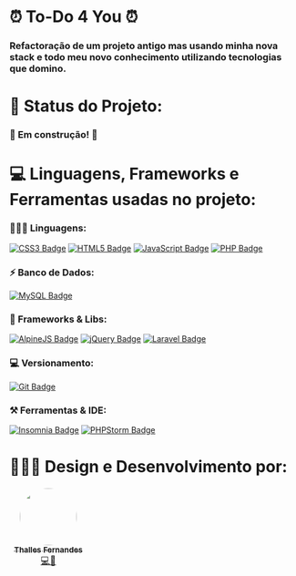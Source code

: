 # ⏰ To-Do 4 You ⏰

### Refactoração de um projeto antigo mas usando minha nova stack e todo meu novo conhecimento utilizando tecnologias que domino.

# 🚧 Status do Projeto:
### 🚧 Em construção! 🚧

# 💻 Linguagens, Frameworks e Ferramentas usadas no projeto:
### 👨🏻‍💻 Linguagens:
[![CSS3 Badge](https://img.shields.io/badge/CSS3-1572B6?style=for-the-badge&logo=css3&logoColor=white)](https://developer.mozilla.org/pt-BR/docs/Web/CSS)
[![HTML5 Badge](https://img.shields.io/badge/HTML5-E34F26?style=for-the-badge&logo=html5&logoColor=white)](https://developer.mozilla.org/pt-BR/docs/Web/HTML)
[![JavaScript Badge](https://img.shields.io/badge/JavaScript-323330?style=for-the-badge&logo=javascript&logoColor=F7DF1E)](https://developer.mozilla.org/pt-BR/docs/Web/JavaScript)
[![PHP Badge](https://img.shields.io/badge/PHP-777BB4?style=for-the-badge&logo=php&logoColor=white)](php.net/)
### ⚡ Banco de Dados:
[![MySQL Badge](https://img.shields.io/badge/MySQL-005C84?style=for-the-badge&logo=mysql&logoColor=white)](https://dev.mysql.com/)
### 🚀 Frameworks & Libs:
[![AlpineJS Badge](https://img.shields.io/badge/Alpine%20JS-8BC0D0?style=for-the-badge&logo=alpinedotjs&logoColor=black)](https://alpinejs.dev/)
[![jQuery Badge](https://img.shields.io/badge/jQuery-0769AD?style=for-the-badge&logo=jquery&logoColor=white)](https://jquery.com/)
[![Laravel Badge](https://img.shields.io/badge/Laravel-FF2D20?style=for-the-badge&logo=laravel&logoColor=white)](https://laravel.com)
### 💻 Versionamento:
[![Git Badge](https://img.shields.io/badge/Git-F05032?style=for-the-badge&logo=git&logoColor=white)](https://git-scm.com)
### ⚒ Ferramentas & IDE:
[![Insomnia Badge](https://img.shields.io/badge/Insomnia-5849be?style=for-the-badge&logo=Insomnia&logoColor=white)](https://insomnia.rest/)
[![PHPStorm Badge](http://img.shields.io/badge/-PHPStorm-181717?style=for-the-badge&logo=phpstorm&logoColor=white)](https://www.jetbrains.com/pt-br/phpstorm/)

# 👨🏻‍💻 Design e Desenvolvimento por:
<table>
  <tr style="border: hidden;">
    <td style="vertical-align: center; text-align: center;"><a href="https://github.com/ThallesLana"><img src="https://avatars.githubusercontent.com/u/57325727?v=4" width="100px;" style="border-radius: 50%;" alt=""/><br /><sub><b>Thalles Fernandes</b></sub></a><br /><a href="https://github.com/ThallesLana" title="Thalles">💻🚀</a></td>
  </tr>
</table>
